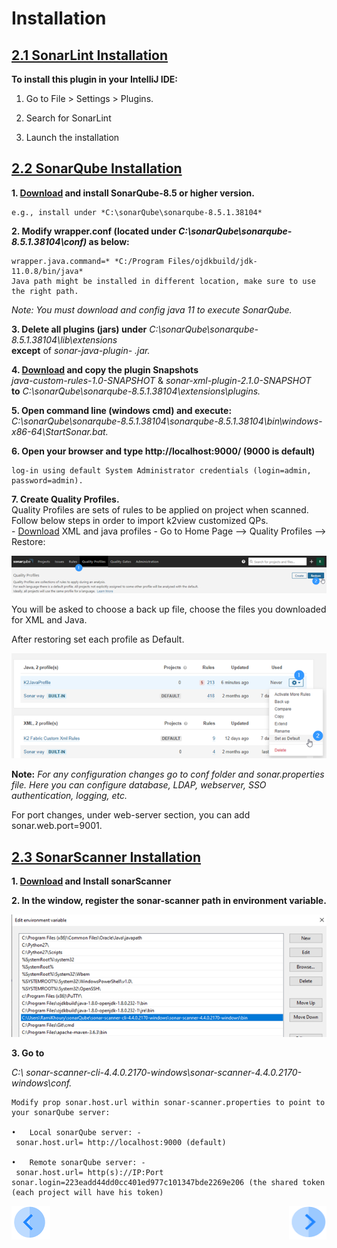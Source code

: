 # Installation



## <u>2.1 SonarLint Installation</u>

**To install this plugin in your IntelliJ IDE:**

1. Go to File > Settings > Plugins.

2. Search for SonarLint

3. Launch the installation

   

## <u>2.2	SonarQube Installation</u>

**1. [Download](https://www.sonarqube.org/downloads/) and install SonarQube-8.5 or higher version.**
	
	
 	e.g., install under *C:\sonarQube\sonarqube-8.5.1.38104*

**2. Modify wrapper.conf  (located under *C:\sonarQube\sonarqube-8.5.1.38104\conf)* as below:**

	wrapper.java.command=* *C:/Program Files/ojdkbuild/jdk-11.0.8/bin/java*
	Java path might be installed in different location, make sure to use the right path.

   *Note: You must download and config java 11 to execute SonarQube.*

   
**3. Delete all plugins (jars) under** *C:\sonarQube\sonarqube-8.5.1.38104\lib\extensions*   
	**except** of *sonar-java-plugin-* *.jar.*


**4. [Download](https://github.com/k2view-academy/K2View-Academy/tree/Academy_6.2/articles/COE/SonarQube/05_Reference_and_Document) and copy the plugin Snapshots**   
	*java-custom-rules-1.0-SNAPSHOT* & *sonar-xml-plugin-2.1.0-SNAPSHOT*  
	**to** 
	*C:\sonarQube\sonarqube-8.5.1.38104\extensions\plugins.*

**5. Open command line (windows cmd) and execute:**  
 	*C:\sonarQube\sonarqube-8.5.1.38104\sonarqube-8.5.1.38104\bin\windows-x86-64\StartSonar.bat.*

**6. Open your browser and type http://localhost:9000/ (9000 is default)**  

	log-in using default System Administrator credentials (login=admin, password=admin).

**7. Create Quality Profiles.**  
   Quality Profiles are sets of rules to be applied on project when scanned. 
 	Follow below steps in order to import k2view customized QPs.  
   	- [Download](https://github.com/k2view-academy/K2View-Academy/tree/Academy_6.2/articles/COE/SonarQube/05_Reference_and_Document) XML and java profiles
   	- Go to Home Page --> Quality Profiles --> Restore:
	
	
![image](/articles/COE/SonarQube/images/09_restore.png)
	
You will be asked to choose a back up file, choose the files you downloaded for XML and Java.  
   	
After restoring set each profile as Default.
	
![image](/articles/COE/SonarQube/images/13_default.png)
 
**Note:**
	*For any configuration changes go to conf folder and sonar.properties file.
	Here you can configure database, LDAP, webserver, SSO authentication, logging, etc.*
	
For port changes, under web-server section, you can add sonar.web.port=9001.



## <u>2.3	 SonarScanner Installation</u>

**1. [Download](https://docs.sonarqube.org/latest/analysis/scan/sonarscanner/) and Install sonarScanner** 
  
   
**2. In the window, register the sonar-scanner path in environment variable.**

  ![image](/articles/COE/SonarQube/images/02_installation.png)

**3. Go to**

   *C:\ sonar-scanner-cli-4.4.0.2170-windows\sonar-scanner-4.4.0.2170-windows\conf.* 
   	
	Modify prop sonar.host.url within sonar-scanner.properties to point to your sonarQube server:  

   	•	Local sonarQube server: -  
   	 sonar.host.url= http://localhost:9000 (default)  

   	•	Remote sonarQube server: -  
  	 sonar.host.url= http(s)://IP:Port       sonar.login=223eadd44dd0cc401ed977c101347bde2269e206 (the shared token (each project will have his token)



[![Previous](/articles/COE/SonarQube/images/Previous.png)](articles/COE/SonarQube/01_Overview/README.md)[<img align="right" width="60" height="54" src="/articles/COE/SonarQube/images/Next.png">](/articles/COE/SonarQube/03_Operation/README.md)
